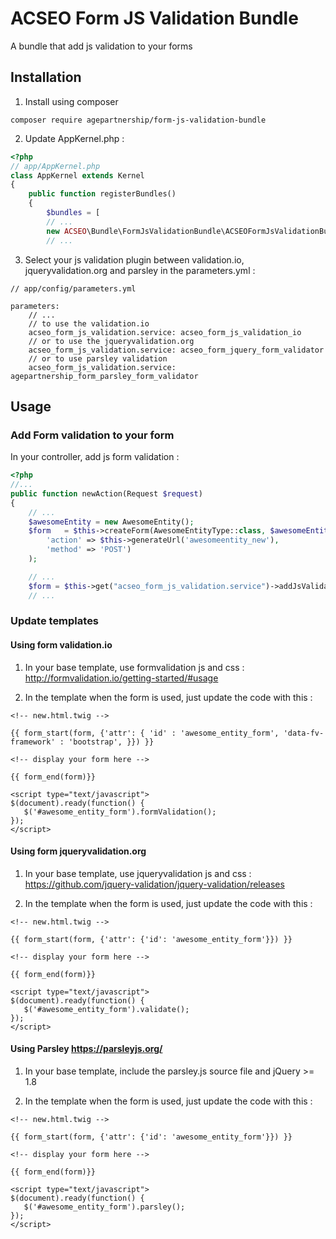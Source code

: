 # ACSEO Form JS Validation Bundle

A bundle that add js validation to your forms

## Installation

1) Install using composer

```
composer require agepartnership/form-js-validation-bundle
```

2) Update AppKernel.php :

```php
<?php
// app/AppKernel.php
class AppKernel extends Kernel
{
	public function registerBundles()
    {
        $bundles = [
        // ...
        new ACSEO\Bundle\FormJsValidationBundle\ACSEOFormJsValidationBundle(),
        // ...
```

3) Select your js validation plugin between validation.io, jqueryvalidation.org and parsley in the parameters.yml :

```
// app/config/parameters.yml

parameters:
    // ...
    // to use the validation.io
    acseo_form_js_validation.service: acseo_form_js_validation_io
    // or to use the jqueryvalidation.org
    acseo_form_js_validation.service: acseo_form_jquery_form_validator
    // or to use parsley validation
    acseo_form_js_validation.service: agepartnership_form_parsley_form_validator
```

## Usage

### Add Form validation to your form

In your controller, add js form validation :

```php
<?php
//...
public function newAction(Request $request)
{
    // ...
    $awesomeEntity = new AwesomeEntity();
    $form   = $this->createForm(AwesomeEntityType::class, $awesomeEntity,array(
        'action' => $this->generateUrl('awesomeentity_new'),
        'method' => 'POST')
    );

    // ...
    $form = $this->get("acseo_form_js_validation.service")->addJsValidation($form);
    // ...
```

### Update templates

#### Using form validation.io

1) In your base template, use formvalidation js and css : http://formvalidation.io/getting-started/#usage

2) In the template when the form is used, just update the code with this :

```twig
<!-- new.html.twig -->

{{ form_start(form, {'attr': { 'id' : 'awesome_entity_form', 'data-fv-framework' : 'bootstrap', }}) }}

<!-- display your form here -->

{{ form_end(form)}}

<script type="text/javascript">
$(document).ready(function() {
   $('#awesome_entity_form').formValidation();
});
</script>
```

#### Using form jqueryvalidation.org

1) In your base template, use jqueryvalidation js and css : https://github.com/jquery-validation/jquery-validation/releases

2) In the template when the form is used, just update the code with this :

```twig
<!-- new.html.twig -->

{{ form_start(form, {'attr': {'id': 'awesome_entity_form'}}) }}

<!-- display your form here -->

{{ form_end(form)}}

<script type="text/javascript">
$(document).ready(function() {
   $('#awesome_entity_form').validate();
});
</script>
```

#### Using Parsley https://parsleyjs.org/

1) In your base template, include the parsley.js source file and jQuery >= 1.8

2) In the template when the form is used, just update the code with this :

```twig
<!-- new.html.twig -->

{{ form_start(form, {'attr': {'id': 'awesome_entity_form'}}) }}

<!-- display your form here -->

{{ form_end(form)}}

<script type="text/javascript">
$(document).ready(function() {
   $('#awesome_entity_form').parsley();
});
</script>
```